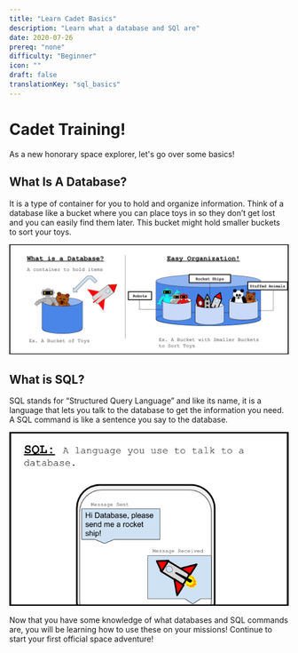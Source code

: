 ```yaml
---
title: "Learn Cadet Basics"
description: "Learn what a database and SQl are"
date: 2020-07-26
prereq: "none"
difficulty: "Beginner"
icon: ""
draft: false
translationKey: "sql_basics"
---
```

# Cadet Training!
As a new honorary space explorer, let's go over some basics!

## What Is A Database?

 It is a type of container for you to hold and organize information. 
Think of a database like a bucket where you can place toys in so they don’t get lost 
and you can easily find them later. This bucket might hold smaller buckets to sort 
your toys.

![Analogy](assets/Database_Analogy.png)

## What is SQL?

SQL stands for “Structured Query Language” and like its name, 
it is a language that lets you talk to the database to get the information 
you need. A SQL command is like a sentence you say to the database.

![SQL](assets/SQL.png)

Now that you have some knowledge of what databases and SQL commands are, you will be
 learning how to use these on your missions! Continue to start your first official 
 space adventure!
